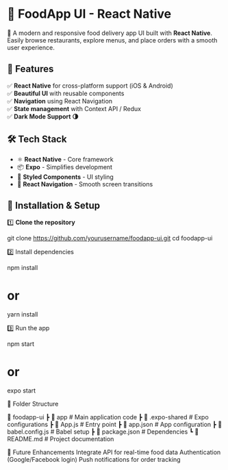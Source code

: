 # 🍔 FoodApp UI - React Native  

🚀 A modern and responsive food delivery app UI built with **React Native**.  
Easily browse restaurants, explore menus, and place orders with a smooth user experience.  

## 📌 Features  
✅ **React Native** for cross-platform support (iOS & Android)  
✅ **Beautiful UI** with reusable components  
✅ **Navigation** using React Navigation  
✅ **State management** with Context API / Redux  
✅ **Dark Mode Support 🌗**  

## 🛠 Tech Stack  
- ⚛ **React Native** - Core framework  
- 📦 **Expo** - Simplifies development  
- 🎨 **Styled Components** - UI styling  
- 🔄 **React Navigation** - Smooth screen transitions  

## 🚀 Installation & Setup  

1️⃣ **Clone the repository**  

git clone https://github.com/yourusername/foodapp-ui.git
cd foodapp-ui

2️⃣ Install dependencies

npm install
# or
yarn install

3️⃣ Run the app

npm start
# or
expo start

📂 Folder Structure

📂 foodapp-ui
 ┣ 📂 app          # Main application code
 ┣ 📂 .expo-shared # Expo configurations
 ┣ 📜 App.js       # Entry point
 ┣ 📜 app.json     # App configuration
 ┣ 📜 babel.config.js # Babel setup
 ┣ 📜 package.json  # Dependencies
 ┗ 📜 README.md    # Project documentation

🚀 Future Enhancements
 Integrate API for real-time food data
 Authentication (Google/Facebook login)
 Push notifications for order tracking
